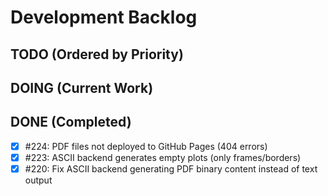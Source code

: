 # Development Backlog

## TODO (Ordered by Priority)

## DOING (Current Work)

## DONE (Completed)
- [x] #224: PDF files not deployed to GitHub Pages (404 errors)
- [x] #223: ASCII backend generates empty plots (only frames/borders)
- [x] #220: Fix ASCII backend generating PDF binary content instead of text output